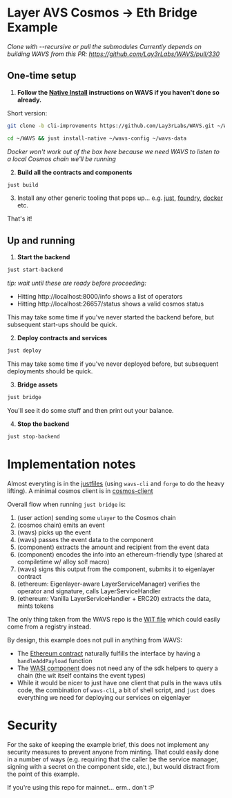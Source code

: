 # Layer AVS Cosmos -> Eth Bridge Example

_Clone with --recursive or pull the submodules_
_Currently depends on building WAVS from this PR: https://github.com/Lay3rLabs/WAVS/pull/330_

## One-time setup

1. **Follow the [Native Install](https://github.com/Lay3rLabs/WAVS/blob/main/docs/QUICKSTART.md#running-natively) instructions on WAVS if you haven't done so already.**

Short version:

```bash
git clone -b cli-improvements https://github.com/Lay3rLabs/WAVS.git ~/WAVS

cd ~/WAVS && just install-native ~/wavs-config ~/wavs-data
```

_Docker won't work out of the box here because we need WAVS to listen to a local Cosmos chain we'll be running_

2. **Build all the contracts and components**

```bash
just build
```

3. Install any other generic tooling that pops up... e.g. [just](https://github.com/casey/just), [foundry](https://book.getfoundry.sh/getting-started/installation), [docker](https://www.docker.com/) etc.

That's it!

## Up and running

1. **Start the backend**

```bash
just start-backend
```

_tip: wait until these are ready before proceeding:_

- Hitting http://localhost:8000/info shows a list of operators
- Hitting http://localhost:26657/status shows a valid cosmos status 

This may take some time if you've never started the backend before, but subsequent start-ups should be quick.

2. **Deploy contracts and services**

```bash
just deploy
```

This may take some time if you've never deployed before, but subsequent deployments should be quick.

3. **Bridge assets**

```bash
just bridge
```

You'll see it do some stuff and then print out your balance. 

4. **Stop the backend**

```bash
just stop-backend
```

# Implementation notes

Almost everyting is in the [justfiles](justfiles) (using `wavs-cli` and `forge` to do the heavy lifting).
A minimal cosmos client is in [cosmos-client](cosmos-client)

Overall flow when running `just bridge` is:

1. (user action) sending some `ulayer` to the Cosmos chain
2. (cosmos chain) emits an event
3. (wavs) picks up the event
4. (wavs) passes the event data to the component
5. (component) extracts the amount and recipient from the event data
6. (component) encodes the info into an ethereum-friendly type (shared at compiletime w/ alloy sol! macro)
7. (wavs) signs this output from the component, submits it to eigenlayer contract
8. (ethereum: Eigenlayer-aware LayerServiceManager) verifies the operator and signature, calls LayerServiceHandler
9. (ethereum: Vanilla LayerServiceHandler + ERC20) extracts the data, mints tokens

The only thing taken from the WAVS repo is the [WIT file](./component/wit/lay3r_avs@0.3.0.wit) which could easily come from a registry instead.

By design, this example does not pull in anything from WAVS: 

- The [Ethereum contract](./contracts/solidity/Submit.sol) naturally fulfills the interface by having a `handleAddPayload` function
- The [WASI component](./component/src/lib.rs) does not need any of the sdk helpers to query a chain (the wit itself contains the event types)
- While it would be nicer to just have one client that pulls in the wavs utils code, the combination of `wavs-cli`, a bit of shell script, and `just` does everything we need for deploying our services on eigenlayer

# Security

For the sake of keeping the example brief, this does not implement any security measures to prevent anyone from minting. That could easily done in a number of ways (e.g. requiring that the caller be the service manager, signing with a secret on the component side, etc.), but would distract from the point of this example.

If you're using this repo for mainnet... erm.. don't :P